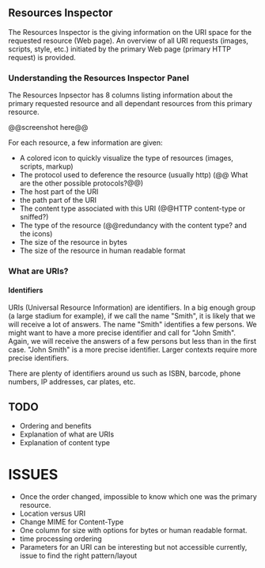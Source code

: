 ## Resources Inspector

The Resources Inspector is the giving information on the URI space for the requested resource (Web page). An overview of all URI requests (images, scripts, style, etc.) initiated by the primary Web page (primary HTTP request) is provided.

### Understanding the Resources Inspector Panel

The Resources Inpsector has 8 columns listing information about the primary requested resource and all dependant resources from this primary resource. 

@@screenshot here@@

For each resource, a few information are given:

* A colored icon to quickly visualize the type of resources (images, scripts, markup)
* The protocol used to deference the resource (usually http) (@@ What are the other possible protocols?@@)
* The host part of the URI
* the path part of the URI
* The content type associated with this URI (@@HTTP content-type or sniffed?)
* The type of the resource (@@redundancy with the content type? and the icons)
* The size of the resource in bytes
* The size of the resource in human readable format

### What are URIs?

#### Identifiers

URIs (Universal Resource Information) are identifiers. In a big enough group (a large stadium for example), if we call the name "Smith", it is likely that we will receive a lot of answers. The name "Smith" identifies a few persons. We might want to have a more precise identifier and call for "John Smith". Again, we will receive the answers of a few persons but less than in the first case. "John Smith" is a more precise identifier. Larger contexts require more precise identifiers.  

There are plenty of identifiers around us such as ISBN, barcode, phone numbers, IP addresses, car plates, etc.





## TODO

* Ordering and benefits
* Explanation of what are URIs
* Explanation of content type

# ISSUES

* Once the order changed, impossible to know which one was the primary resource.
* Location versus URI
* Change MIME for Content-Type
* One column for size with options for bytes or human readable format.
* time processing ordering
* Parameters for an URI can be interesting but not accessible currently, issue to find the right pattern/layout

